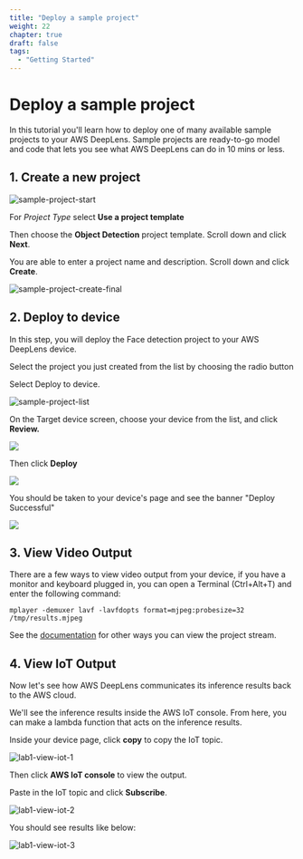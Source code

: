 ```yaml
---
title: "Deploy a sample project"
weight: 22
chapter: true
draft: false
tags:
  - "Getting Started"
---
```

# Deploy a sample project

In this tutorial you'll learn how to deploy one of many available sample projects to your AWS DeepLens. Sample projects are ready-to-go model and code that lets you see what AWS DeepLens can do in 10 mins or less.

## 1. Create a new project

![sample-project-start](/images/300_deploy_a_sample_project/lab1-sample-projects-1.png)

For *Project Type* select **Use a project template**

Then choose the **Object Detection** project template. Scroll down and click **Next**.

You are able to enter a project name and description. Scroll down and click **Create**.

![sample-project-create-final](/images/300_deploy_a_sample_project/lab1-sample-projects-2.png)

## 2. Deploy to device

In this step, you will deploy the Face detection project to your AWS DeepLens device.

Select the project you just created from the list by choosing the radio button

Select Deploy to device.

![sample-project-list](/images/300_deploy_a_sample_project/lab1-sample-projects.png)

On the Target device screen, choose your device from the list, and click **Review.**

![](/images/300_deploy_a_sample_project/lab1-sample-deploy-1.png)

Then click **Deploy**

![](/images/300_deploy_a_sample_project/lab1-sample-deploy-2.png)

You should be taken to your device's page and see the banner "Deploy Successful"

![](/images/300_deploy_a_sample_project/lab1-sample-deploy-3.png)

## 3. View Video Output

There are a few ways to view video output from your device, if you have a monitor and keyboard plugged in, you can open a Terminal (Ctrl+Alt+T) and enter the following command:

`mplayer -demuxer lavf -lavfdopts format=mjpeg:probesize=32 /tmp/results.mjpeg`

See the [documentation](https://docs.aws.amazon.com/deeplens/latest/dg/deeplens-viewing-output.html) for other ways you can view the project stream.

## 4. View IoT Output

Now let's see how AWS DeepLens communicates its inference results back to the AWS cloud.

We'll see the inference results inside the AWS IoT console. From here, you can make a lambda function that acts on the inference results.

Inside your device page, click **copy** to copy the IoT topic.

![lab1-view-iot-1](/images/300_deploy_a_sample_project/lab1-view-iot-1.png)

Then click **AWS IoT console** to view the output.

Paste in the IoT topic and click **Subscribe**.

![lab1-view-iot-2](/images/300_deploy_a_sample_project/lab1-view-iot-2.png)

You should see results like below:

![lab1-view-iot-3](/images/300_deploy_a_sample_project/lab1-view-iot-3.png)

